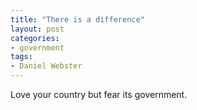 ```yaml
---
title: "There is a difference"
layout: post
categories:
- government
tags:
- Daniel Webster
---
```


Love your country but fear its government.
